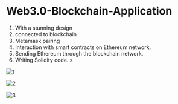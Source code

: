 # Web3.0-Blockchain-Application

1. With a stunning design
2. connected to blockchain
3. Metamask pairing
4. Interaction with smart contracts on Ethereum network.
5. Sending Ethereum through the blockchain network.
6. Writing Solidity code. s


![1](https://user-images.githubusercontent.com/72302495/154715992-e8a4db24-277c-47d3-b4a6-e866ff5a7080.PNG)

![2](https://user-images.githubusercontent.com/72302495/154716015-a925ae68-b87a-424f-8c5d-a312ab28442c.PNG)

![3](https://user-images.githubusercontent.com/72302495/154716025-61ab17cf-8da8-40ee-a579-375ca8c6e4c9.PNG)
